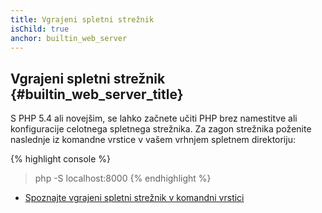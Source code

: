 ```yaml
---
title: Vgrajeni spletni strežnik
isChild: true
anchor: builtin_web_server
---
```


## Vgrajeni spletni strežnik {#builtin_web_server_title}

S PHP 5.4 ali novejšim, se lahko začnete učiti PHP brez namestitve ali konfiguracije celotnega spletnega strežnika. Za zagon strežnika poženite naslednje iz komandne vrstice v vašem vrhnjem spletnem direktoriju:

{% highlight console %}
> php -S localhost:8000
{% endhighlight %}

* [Spoznajte vgrajeni spletni strežnik v komandni vrstici][cli-server]

[cli-server]: http://php.net/manual/features.commandline.webserver

